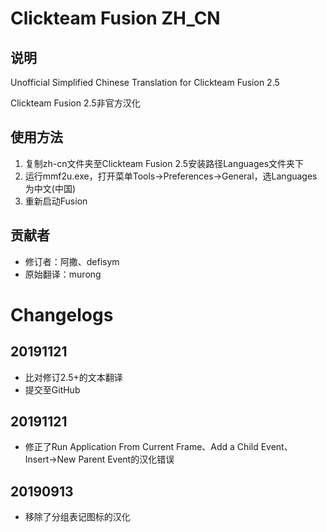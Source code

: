 # Clickteam Fusion ZH_CN
## 说明

Unofficial Simplified Chinese Translation for Clickteam Fusion 2.5

Clickteam Fusion 2.5非官方汉化

## 使用方法

1. 复制zh-cn文件夹至Clickteam Fusion 2.5安装路径Languages文件夹下
2. 运行mmf2u.exe，打开菜单Tools→Preferences→General，选Languages为中文(中国)
3. 重新启动Fusion

## 贡献者

- 修订者：阿撒、defisym
- 原始翻译：murong

# Changelogs

## 20191121

- 比对修订2.5+的文本翻译
- 提交至GitHub

## 20191121

- 修正了Run Application From Current Frame、Add a Child Event、Insert→New Parent Event的汉化错误

## 20190913
- 移除了分组表记图标的汉化